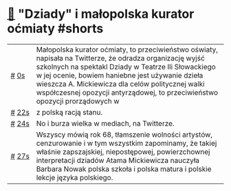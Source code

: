 # [🔗](https://www.youtube.com/watch?v=7Oi9eX_wUtA) "Dziady" i małopolska kurator oćmiaty #shorts

<table>
    <tr id="t0">
        <td><a href="#t0">#</a>&nbsp;<a href="https://www.youtube.com/watch?v=7Oi9eX_wUtA&t=0">0s</a></td>
        <td>Małopolska kurator oćmiaty, to przeciwieństwo oświaty, napisała na Twitterze, że odradza organizację wyjść szkolnych na spektakl Dziady w Teatrze Ili Słowackiego w jej ocenie, bowiem haniebne jest używanie dzieła wieszcza A. Mickiewicza dla celów politycznej walki współczesnej opozycji antyrządowej, to przeciwieństwo opozycji prorządowych w</td>
    </tr>
    <tr id="t22">
        <td><a href="#t22">#</a>&nbsp;<a href="https://www.youtube.com/watch?v=7Oi9eX_wUtA&t=22">22s</a></td>
        <td>z polską racją stanu.</td>
    </tr>
    <tr id="t24">
        <td><a href="#t24">#</a>&nbsp;<a href="https://www.youtube.com/watch?v=7Oi9eX_wUtA&t=24">24s</a></td>
        <td>No i burza wielka w mediach, na Twitterze.</td>
    </tr>
    <tr id="t27">
        <td><a href="#t27">#</a>&nbsp;<a href="https://www.youtube.com/watch?v=7Oi9eX_wUtA&t=27">27s</a></td>
        <td>Wszyscy mówią rok 68, tłamszenie wolności artystów, cenzurowanie i w tym wszystkim zapominamy, że takiej właśnie zapszajskiej, niepostępowej, powierzchownej interpretacji dziadów Atama Mickiewicza nauczyła Barbara Nowak polska szkoła i polska matura i polskie lekcje języka polskiego.</td>
    </tr>
</table>